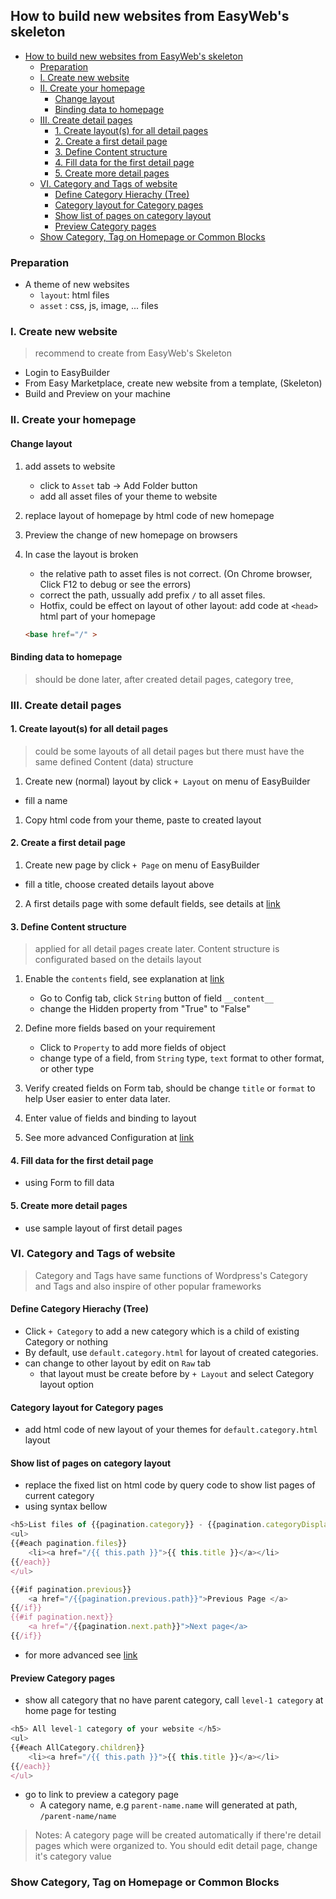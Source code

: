 
## How to build new websites from EasyWeb's skeleton 
<!-- TOC -->

- [How to build new websites from EasyWeb's skeleton](#how-to-build-new-websites-from-easywebs-skeleton)
    - [Preparation](#preparation)
    - [I. Create new website](#i-create-new-website)
    - [II. Create your homepage](#ii-create-your-homepage)
        - [Change layout](#change-layout)
        - [Binding data to homepage](#binding-data-to-homepage)
    - [III. Create detail pages](#iii-create-detail-pages)
        - [1. Create layout(s) for all detail pages](#1-create-layouts-for-all-detail-pages)
        - [2. Create a first detail page](#2-create-a-first-detail-page)
        - [3. Define Content structure](#3-define-content-structure)
        - [4. Fill data for the first detail page](#4-fill-data-for-the-first-detail-page)
        - [5. Create more detail pages](#5-create-more-detail-pages)
    - [VI. Category and Tags of website](#vi-category-and-tags-of-website)
        - [Define Category Hierachy (Tree)](#define-category-hierachy-tree)
        - [Category layout for Category pages](#category-layout-for-category-pages)
        - [Show list of pages on category layout](#show-list-of-pages-on-category-layout)
        - [Preview Category pages](#preview-category-pages)
    - [Show Category, Tag on Homepage or Common Blocks](#show-category-tag-on-homepage-or-common-blocks)

<!-- /TOC -->

### Preparation 
- A theme of new websites
    - `layout`: html files
    - `asset` : css, js, image, ... files 

### I. Create new website
> recommend to create from EasyWeb's Skeleton 

- Login to EasyBuilder
- From Easy Marketplace, create new website from a template, (Skeleton)
- Build and Preview on your machine

### II. Create your homepage 

#### Change layout
1. add assets to website 
    - click to `Asset` tab -> Add Folder button
    - add all asset files of your theme to website

2. replace layout of homepage by html code of new homepage 
3. Preview the change of new homepage on browsers
3. In case the layout is broken
    - the relative path to asset files is not correct. (On Chrome browser, Click F12 to debug or see the errors)
    - correct the path, ussually add prefix `/` to all asset files.
    - Hotfix, could be effect on layout of other layout: add code at `<head>` html part of your homepage
    ```html
    <base href="/" > 
    ```

#### Binding data to homepage
> should be done later, after created detail pages, category tree, 

### III. Create detail pages 

#### 1. Create layout(s) for all detail pages
> could be some layouts of all detail pages but there must have the same defined Content (data) structure 

1. Create new (normal) layout by click `+ Layout` on menu of EasyBuilder 
  - fill a name
1. Copy html code from your theme, paste to created layout 

#### 2. Create a first detail page 

1. Create new page by click `+ Page` on menu of EasyBuilder 
  - fill a title, choose created details layout above 

2. A first details page with some default fields, see details at [link]()

#### 3. Define Content structure 
> applied for all detail pages create later. Content structure is configurated based on the details layout 

1. Enable the `contents` field, see explanation at [link]()
    - Go to Config tab, click `String` button of field `__content__`
    - change the Hidden property from "True" to "False" 
    
1. Define more fields based on your requirement 
    - Click to `Property` to add more fields of object
    - change type of a field, from `String` type, `text` format to other format, or other type

1. Verify created fields on Form tab, should be change `title` or `format` to help User easier to enter data later. 

1. Enter value of fields and binding to layout

1. See more advanced Configuration at [link]()

#### 4. Fill data for the first detail page
- using Form to fill data 

#### 5. Create more detail pages 
- use sample layout of first detail pages 

### VI. Category and Tags of website 
> Category and Tags have same functions of Wordpress's Category and Tags and also inspire of other popular frameworks

#### Define Category Hierachy (Tree)

- Click `+ Category` to add a new category which is a child of existing Category or nothing 
- By default, use `default.category.html` for layout of created categories. 
- can change to other layout by edit on `Raw` tab
    - that layout must be create before by `+ Layout` and select Category layout option 

#### Category layout for Category pages 
- add html code of new layout of your themes for `default.category.html` layout 

#### Show list of pages on category layout 

- replace the fixed list on html code by query code to show list pages of current category
- using syntax bellow 
```js 
<h5>List files of {{pagination.category}} - {{pagination.categoryDisplayName}}<h5>
<ul>
{{#each pagination.files}}
	<li><a href="/{{ this.path }}">{{ this.title }}</a></li>
{{/each}}
</ul>

{{#if pagination.previous}}
	<a href="/{{pagination.previous.path}}">Previous Page </a>
{{/if}}
{{#if pagination.next}}
	<a href="/{{pagination.next.path}}">Next page</a>
{{/if}} 
```
- for more advanced see [link]() 

#### Preview Category pages

- show all category that no have parent category, call `level-1 category` at home page for testing
```js
<h5> All level-1 category of your website </h5> 
<ul>
{{#each AllCategory.children}} 
	<li><a href="/{{ this.path }}">{{ this.title }}</a></li>
{{/each}}
</ul>
```
- go to link to preview a category page 
  -  A category name, e.g `parent-name.name` will generated at path,  `/parent-name/name` 

> Notes: A category page will be created automatically if there're detail pages which were organized to. You should edit detail page, change it's category value 

### Show Category, Tag on Homepage or Common Blocks



